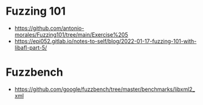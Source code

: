 # Fuzzing 101

- https://github.com/antonio-morales/Fuzzing101/tree/main/Exercise%205
- https://epi052.gitlab.io/notes-to-self/blog/2022-01-17-fuzzing-101-with-libafl-part-5/

# Fuzzbench

- https://github.com/google/fuzzbench/tree/master/benchmarks/libxml2_xml